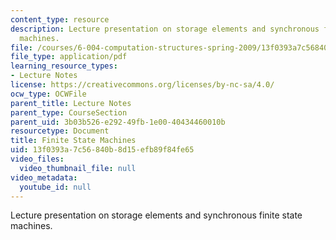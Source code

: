 ```yaml
---
content_type: resource
description: Lecture presentation on storage elements and synchronous finite state
  machines.
file: /courses/6-004-computation-structures-spring-2009/13f0393a7c56840b8d15efb89f84fe65_MIT6_004s09_lec06.pdf
file_type: application/pdf
learning_resource_types:
- Lecture Notes
license: https://creativecommons.org/licenses/by-nc-sa/4.0/
ocw_type: OCWFile
parent_title: Lecture Notes
parent_type: CourseSection
parent_uid: 3b03b526-e292-49fb-1e00-40434460010b
resourcetype: Document
title: Finite State Machines
uid: 13f0393a-7c56-840b-8d15-efb89f84fe65
video_files:
  video_thumbnail_file: null
video_metadata:
  youtube_id: null
---
```

Lecture presentation on storage elements and synchronous finite state machines.